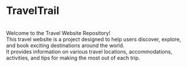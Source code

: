 # TravelTrail
<br>
Welcome to the Travel Website Repository!
<br>
This travel website is a project designed to help users discover, explore, and book exciting destinations around the world. 
<br>
It provides information on various travel locations, accommodations, activities, and tips for making the most out of each trip.

